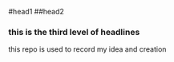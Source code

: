 #head1
##head2
### this is the third level of headlines

this repo is used to record my idea and creation
